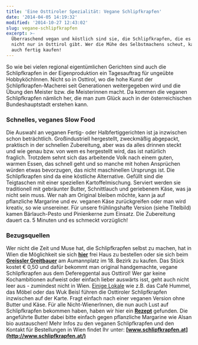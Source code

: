 ```yaml
---
title: 'Eine Osttiroler Spezialität: Vegane Schlipfkrapfen'
date: '2014-04-05 14:19:32'
modified: '2014-10-27 12:43:02'
slug: vegane-schlipfkrapfen
excerpt: >-
  Überraschend vegan und köstlich sind sie, die Schlipfkrapfen, die es zum Glück
  nicht nur in Osttirol gibt. Wer die Mühe des Selbstmachens scheut, kann sie
  auch fertig kaufen!
---
```


So wie bei vielen regional eigentümlichen Gerichten sind auch die Schlipfkrapfen in der Eigenproduktion ein Tagesauftrag für ungeübte HobbyköchInnen. Nicht so in Osttirol, wo die hohe Kunst der Schlipfkrapfen-Macherei seit Generationen weitergegeben wird und die Übung den Meister bzw. die Meisterinnen macht. Da kommen die veganen Schlipfkrapfen nämlich her, die man zum Glück auch in der österreichischen Bundeshauptstadt erstehen kann.

### Schnelles, veganes Slow Food

Die Auswahl an veganen Fertig- oder Halbfertiggerichten ist ja inzwischen schon beträchtlich. Großindustriell hergestellt, zweckmäßig abgepackt, praktisch in der schnellen Zubereitung, aber was da alles drinnen steckt und wie genau bzw. von wem es hergestellt wird, das ist natürlich fraglich. Trotzdem sehnt sich das arbeitende Volk nach einem guten, warmen Essen, das schnell geht und so manche mit hohen Ansprüchen würden etwas bevorzugen, das nicht maschinellen Ursprungs ist. Die Schlipfkrapfen sind da eine köstliche Alternative. Gefüllt sind die Teigtaschen mit einer speziellen Kartoffelmischung. Serviert werden sie traditionell mit gebräunter Butter, Schnittlauch und geriebenem Käse, was ja nicht sein muss. Wer nah am Original bleiben möchte, kann ja auf pflanzliche Margarine und ev. veganen Käse zurückgreifen oder man wird kreativ, so wie unsereiner. Für unsere frühlingshafte Version (siehe Titelbild) kamen Bärlauch-Pesto und Pinienkerne zum Einsatz. Die Zubereitung dauert ca. 5 Minuten und es schmeckt vorzüglich!

### Bezugsquellen

Wer nicht die Zeit und Muse hat, die Schlipfkrapfen selbst zu machen, hat in Wien die Möglichkeit sie sich [**hier**](http://www.schlipfkrapfen.at/) frei Haus zu bestellen oder sie sich beim [**Greissler Greitbauer**](https://www.facebook.com/pages/Greitbauer-Der-Greissler/602134549812924) am Aumannplatz im 18. Bezirk zu kaufen. Das Stück kostet € 0,50 und dafür bekommt man original handgemachte, vegane Schlipfkrapfen aus dem Defereggental aus Osttirol! Wer gar keine Kochambitionen aufweist oder einfach lieber auswärts isst, geht auch nicht leer aus - zumindest nicht in Wien. [Einige Lokale](http://www.schlipfco.at/schlipfco3/index.php/kunden) wie z.B. das Café Hummel, das Möbel oder das Wuk Beisl führen die Osttiroler Schlipfkrapfen inzwischen auf der Karte. Fragt einfach nach einer veganen Version ohne Butter und Käse. Für alle Nicht-WienerInnen, die nun auch Lust auf Schlipfkrapfen bekommen haben, haben wir hier ein [**Rezept**](http://www.gutekueche.at/rezepte/7601/osttiroler-schlipfkrapfen.html) gefunden. Die angeführte Butter dabei bitte einfach gegen pflanzliche Margarine wie Alsan bio austauschen! Mehr Infos zu den veganen Schlipfkrapfen und den Kontakt für Bestellungen in Wien findet Ihr unter: **[www.schlipfkrapfen.at](http://www.schlipfkrapfen.at/)** [<!-- Image removed (no copyright): osttiroler-schlipfkrapfen.jpg -->](https://www.veganblatt.com/i/osttiroler-schlipfkrapfen.jpg)
